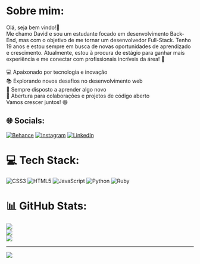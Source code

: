 # Sobre mim:
Olá, seja bem vindo!👋<br>Me chamo David e sou um estudante focado em desenvolvimento Back-End, mas com o objetivo de me tornar um desenvolvedor Full-Stack. Tenho 19 anos e estou sempre em busca de novas oportunidades de aprendizado e crescimento. Atualmente, estou à procura de estágio para ganhar mais experiência e me conectar com profissionais incríveis da área! 🚀<br><br>💻 Apaixonado por tecnologia e inovação<br>📚 Explorando novos desafios no desenvolvimento web<br>🌱 Sempre disposto a aprender algo novo<br>🤝 Abertura para colaborações e projetos de código aberto<br>Vamos crescer juntos! 😄


## 🌐 Socials:
[![Behance](https://img.shields.io/badge/Behance-1769ff?logo=behance&logoColor=white)](https://behance.net/davidmonteir4) [![Instagram](https://img.shields.io/badge/Instagram-%23E4405F.svg?logo=Instagram&logoColor=white)](https://instagram.com/davidmontr_) [![LinkedIn](https://img.shields.io/badge/LinkedIn-%230077B5.svg?logo=linkedin&logoColor=white)](https://www.linkedin.com/in/david-monteiro-almeida-72543b333) 

# 💻 Tech Stack:
![CSS3](https://img.shields.io/badge/css3-%231572B6.svg?style=for-the-badge&logo=css3&logoColor=white) ![HTML5](https://img.shields.io/badge/html5-%23E34F26.svg?style=for-the-badge&logo=html5&logoColor=white) ![JavaScript](https://img.shields.io/badge/javascript-%23323330.svg?style=for-the-badge&logo=javascript&logoColor=%23F7DF1E) ![Python](https://img.shields.io/badge/python-3670A0?style=for-the-badge&logo=python&logoColor=ffdd54) ![Ruby](https://img.shields.io/badge/ruby-%23CC342D.svg?style=for-the-badge&logo=ruby&logoColor=white)
# 📊 GitHub Stats:
![](https://github-readme-stats.vercel.app/api?username=davidmontr&theme=dark&hide_border=true&include_all_commits=false&count_private=false)<br/>
![](https://github-readme-streak-stats.herokuapp.com/?user=davidmontr&theme=dark&hide_border=true)<br/>
![](https://github-readme-stats.vercel.app/api/top-langs/?username=davidmontr&theme=dark&hide_border=true&include_all_commits=false&count_private=false&layout=compact)

---
[![](https://visitcount.itsvg.in/api?id=davidmontr&icon=8&color=12)](https://visitcount.itsvg.in)

<!-- Proudly created with GPRM ( https://gprm.itsvg.in ) -->
